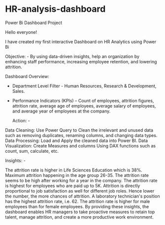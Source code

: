# HR-analysis-dashboard
Power Bi Dashboard Project

Hello everyone!

I have created my first interactive Dashboard on HR Analytics using Power Bi

Objective: - By using data-driven insights, help an organization by enhancing staff performance, increasing employee retention, and lowering attrition.

Dashboard Overview: 
- Department Level Filter - Human Resources, Research & Development, Sales.
- Performance Indicators (KPIs) – Count of employees, attrition figures, attrition rate, average age of employees, average salary of employees, and average year of employees at the company.

  Action: -

Data Cleaning: Use Power Query to Clean the irrelevant and unused data such as removing duplicates, renaming columns, and changing data types. Data Processing: Load and Apply the cleaned data into Power BI. Data Visualization: Create Measures and columns Using DAX functions such as count, sum, calculate, etc.

Insights: -

The attrition rate is higher in Life Sciences Education which is 38%.
Maximum attrition happening in the age group 26-35.
The attrition rate seems to be high after working for a year in the company.
The attrition rate is highest for employees who are paid up to 5K.
Attrition is directly proportional to job satisfaction as well for different job roles. Hence lower the number, the more chances of attrition.
A laboratory technician's position has the highest attrition rate, i.e. 62.
The attrition rate is higher for male employees than for female employees.
By providing these insights, the dashboard enables HR managers to take proactive measures to retain top talent, manage attrition, and create a more productive work environment.
